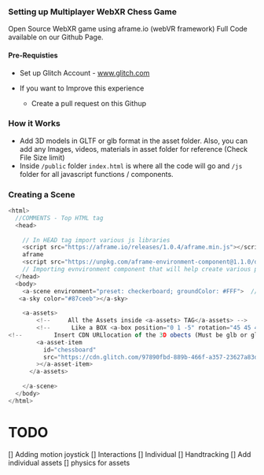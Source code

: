 ### Setting up Multiplayer WebXR Chess Game

Open Source WebXR game using aframe.io (webVR framework) Full Code available on our Github Page.

#### Pre-Requisties

- Set up Glitch Account - www.glitch.com
- If you want to Improve this experience

  - Create a pull request on this Githup

### How it Works

- Add 3D models in GLTF or glb format in the asset folder. Also, you can add any Images, videos, materials in asset folder for reference (Check File Size limit)
- Inside `/public` folder `index.html` is where all the code will go and `/js` folder for all javascript functions / components.

### Creating a Scene

```js
<html>
  //COMMENTS - Top HTML tag
  <head>
 
    // In HEAD tag import various js libraries
    <script src="https://aframe.io/releases/1.0.4/aframe.min.js"></script> // Importing
    aframe
    <script src="https://unpkg.com/aframe-environment-component@1.1.0/dist/aframe-environment-component.min.js"></script>
    // Importing evnvironment component that will help create various pre made scenes.
  </head>
  <body>
    <a-scene environment="preset: checkerboard; groundColor: #FFF">  // this is to change the scene   
   <a-sky color="#87ceeb"></a-sky>
      
    <a-assets>
        <!--     All the Assets inside <a-assets> TAG</a-assets> -->
        <!--      Like a BOX <a-box position="0 1 -5" rotation="45 45 45" color="#4CC309"></a-box> -->
<!--         Insert CDN URLlocation of the 3D obects (Must be glb or gltf format) -->
        <a-asset-item 
          id="chessboard"
          src="https://cdn.glitch.com/97890fbd-889b-466f-a357-23627a83de50%2Fout%20(1).glb?v=1604949268125"
        ></a-asset-item>
      </a-assets>
    
    </a-scene>
  </body>
</html>
```


# TODO 
[] Adding motion joystick 
[] Interactions
[] Individual
[] Handtracking
[] Add individual assets 
[] physics for assets